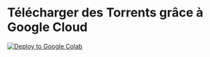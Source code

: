 # Télécharger des Torrents grâce à Google Cloud

[![Deploy to Google Colab](https://img.shields.io/badge/Deploy%20to-Google%20Colab-yellow)](https://colab.research.google.com/github/metrixmedia/torrenttogoogledrive/blob/main/Torrent%20Vers%20Google%20Drive.ipynb)

